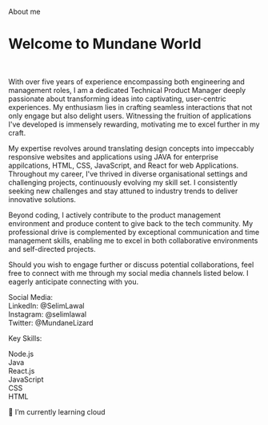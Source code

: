 About me <br>
<h1> Welcome to Mundane World </h1> <br>

<p>With over five years of experience encompassing both engineering and management roles, I am a dedicated Technical Product Manager deeply passionate about transforming ideas into captivating, user-centric experiences. My enthusiasm lies in crafting seamless interactions that not only engage but also delight users. Witnessing the fruition of applications I've developed is immensely rewarding, motivating me to excel further in my craft.</p>

<p>My expertise revolves around translating design concepts into impeccably responsive websites and applications using JAVA for enterprise appilcations, HTML, CSS, JavaScript, and React for web Applications. Throughout my career, I've thrived in diverse organisational settings and challenging projects, continuously evolving my skill set. I consistently seeking new challenges and stay attuned to industry trends to deliver innovative solutions.

Beyond coding, I actively contribute to the product management environment and produce content to give back to the tech community. My professional drive is complemented by exceptional communication and time management skills, enabling me to excel in both collaborative environments and self-directed projects.

Should you wish to engage further or discuss potential collaborations, feel free to connect with me through my social media channels listed below. I eagerly anticipate connecting with you.</p>

Social Media:<br>
LinkedIn: @SelimLawal<br>
Instagram: @selimlawal<br>
Twitter: @MundaneLizard<br>

Key Skills:<br>

Node.js <br>
Java <br>
React.js<br>
JavaScript<br>
CSS<br>
HTML<br>


🌱 I’m currently learning cloud

